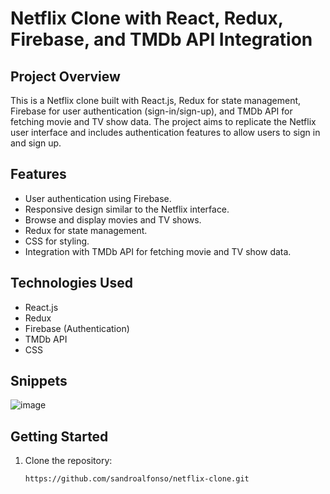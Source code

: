 # Netflix Clone with React, Redux, Firebase, and TMDb API Integration

## Project Overview

This is a Netflix clone built with React.js, Redux for state management, Firebase for user authentication (sign-in/sign-up), and TMDb API for fetching movie and TV show data. The project aims to replicate the Netflix user interface and includes authentication features to allow users to sign in and sign up.

## Features

- User authentication using Firebase.
- Responsive design similar to the Netflix interface.
- Browse and display movies and TV shows.
- Redux for state management.
- CSS for styling.
- Integration with TMDb API for fetching movie and TV show data.

## Technologies Used

- React.js
- Redux
- Firebase (Authentication)
- TMDb API
- CSS

## Snippets
![image](https://github.com/sandroalfonso/netflix-clone/assets/108983970/559909d9-1ee2-4c7e-82a0-9d956a902d0c)

## Getting Started

1. Clone the repository:

   ```bash
   https://github.com/sandroalfonso/netflix-clone.git
